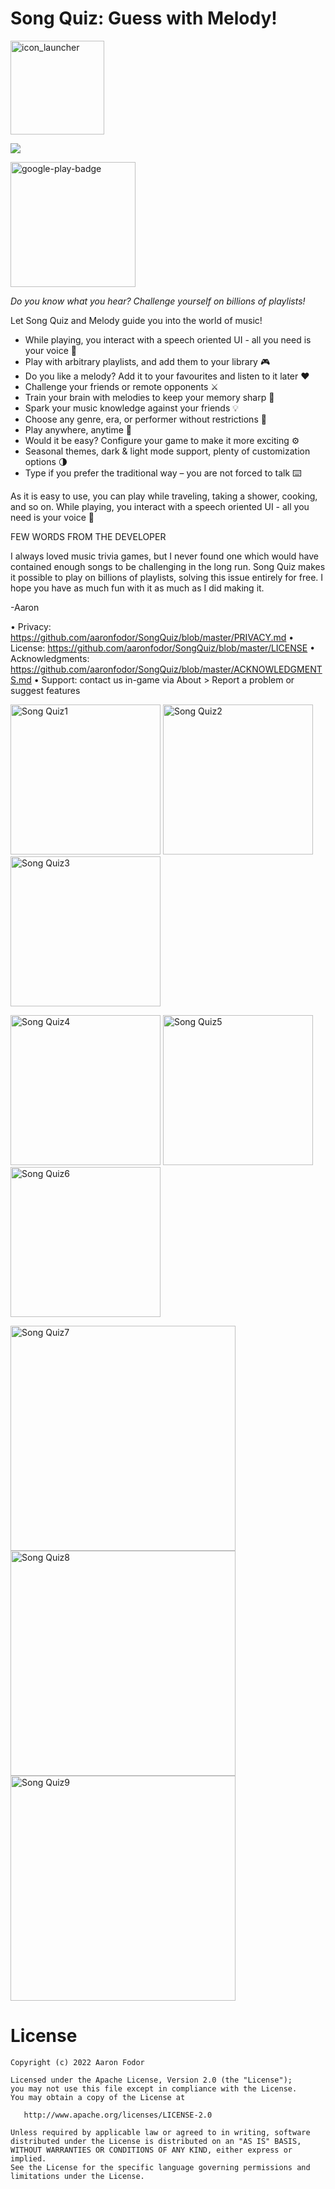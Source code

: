 # Song Quiz: Guess with Melody!
[<img src="https://user-images.githubusercontent.com/37120889/158391665-a8c716bf-f7f2-47d8-ae99-799b2a462658.png" alt="icon_launcher" width="150"/>](https://github.com/aaronfodor/SongQuiz)

![](https://img.shields.io/github/license/aaronfodor/SongQuiz) 

[<img src="https://user-images.githubusercontent.com/37120889/122966033-22a2b180-d389-11eb-8b13-f65fabed4bf7.png" alt="google-play-badge" width="200"/>](https://play.google.com/store/apps/details?id=com.aaronfodor.android.songquiz)

*Do you know what you hear? Challenge yourself on billions of playlists!*

Let Song Quiz and Melody guide you into the world of music!

- While playing, you interact with a speech oriented UI - all you need is your voice 🎵
- Play with arbitrary playlists, and add them to your library 🎮
- Do you like a melody? Add it to your favourites and listen to it later ❤️
- Challenge your friends or remote opponents ⚔️
- Train your brain with melodies to keep your memory sharp 🧠
- Spark your music knowledge against your friends 💡
- Choose any genre, era, or performer without restrictions 🕺
- Play anywhere, anytime 🚿
- Would it be easy? Configure your game to make it more exciting ⚙️
- Seasonal themes, dark & light mode support, plenty of customization options 🌗
- Type if you prefer the traditional way – you are not forced to talk ⌨️

As it is easy to use, you can play while traveling, taking a shower, cooking, and so on. While playing, you interact with a speech oriented UI - all you need is your voice 🎵




FEW WORDS FROM THE DEVELOPER

I always loved music trivia games, but I never found one which would have contained enough songs to be challenging in the long run. Song Quiz makes it possible to play on billions of playlists, solving this issue entirely for free. I hope you have as much fun with it as much as I did making it.

-Aaron



• Privacy: https://github.com/aaronfodor/SongQuiz/blob/master/PRIVACY.md
• License: https://github.com/aaronfodor/SongQuiz/blob/master/LICENSE
• Acknowledgments: https://github.com/aaronfodor/SongQuiz/blob/master/ACKNOWLEDGMENTS.md
• Support: contact us in-game via About > Report a problem or suggest features



<p float="middle">
 	<img src="https://user-images.githubusercontent.com/37120889/158444982-13b6ac7e-9487-4ea6-bed9-e9b6ccff73c6.PNG" alt="Song Quiz1" width="240"/>
	<img src="https://user-images.githubusercontent.com/37120889/158444994-e29e6504-b7a8-41b7-b477-5f17ef08276e.PNG" alt="Song Quiz2" width="240"/>
	<img src="https://user-images.githubusercontent.com/37120889/158445002-8f4db1b0-07f3-444c-beff-2020841eed94.PNG" alt="Song Quiz3" width="240"/>
</p>
<p float="middle">
	<img src="https://user-images.githubusercontent.com/37120889/158445010-7b0ef1b2-38b8-432f-8360-c80a155c091c.PNG" alt="Song Quiz4" width="240"/>
	<img src="https://user-images.githubusercontent.com/37120889/158445018-c9ef872b-074c-4b60-a998-e9b353acab6d.PNG" alt="Song Quiz5" width="240"/>
    <img src="https://user-images.githubusercontent.com/37120889/158445025-a29a6704-5d74-4f05-b329-fff4346e61c6.PNG" alt="Song Quiz6" width="240"/>
</p>



<p float="middle">
	<img src="https://user-images.githubusercontent.com/37120889/158445024-5d81f3d0-02fb-494a-8f89-16f01a78ab90.PNG" alt="Song Quiz7" height="360"/>
 	<img src="https://user-images.githubusercontent.com/37120889/158445030-ce90158f-361a-4498-83c9-6def576c6d1d.PNG" alt="Song Quiz8" height="360"/>
 	<img src="https://user-images.githubusercontent.com/37120889/158445034-1384566d-68cc-473f-8940-468748789672.PNG" alt="Song Quiz9" height="360"/>
</p>


# License

    Copyright (c) 2022 Aaron Fodor
    
    Licensed under the Apache License, Version 2.0 (the "License");
    you may not use this file except in compliance with the License.
    You may obtain a copy of the License at
    
       http://www.apache.org/licenses/LICENSE-2.0
    
    Unless required by applicable law or agreed to in writing, software
    distributed under the License is distributed on an "AS IS" BASIS,
    WITHOUT WARRANTIES OR CONDITIONS OF ANY KIND, either express or implied.
    See the License for the specific language governing permissions and
    limitations under the License.